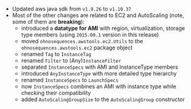 * Updated aws java sdk from `v1.9.26` to `v1.10.37`
* Most of the other changes are related to EC2 and AutoScaling (note, some of them are **breaking**):
    - introduced a **datatype for AMI** with region, virtualization, storage type members (using `2015.09.1` version in this release)
    - moved `ohnosequences.awstools.ec2.Utils` to the `ohnosequences.awstools.ec2` package object
    - renamed `Tag` to `InstanceTag`
    - renamed `Filter` to (Any)`InstanceFilter`
    - separated `InstanceSpecs` with AMI and InstanceType members
    - introduced `AnyInstanceType` with more detailed type hierarchy
    - renamed `InstanceSpecs` to `LaunchSpecs`
    - now `InstanceSpecs` combines an AMI with instance type while checking their compatibility
    - added `AutoScalingGroupSize` to the `AutoScalingGroup` constructor
